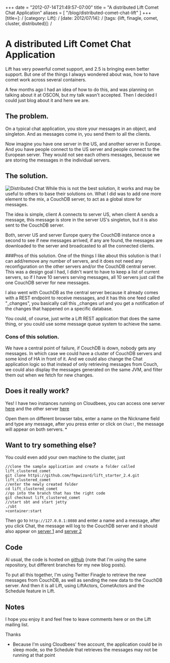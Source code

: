 +++
date = "2012-07-14T21:49:57-07:00"
title = "A distributed Lift Comet Chat Application"
aliases = [
	"/blog/distributed-comet-chat-lift"
]
+++
[title=]: /
[category: Lift]: /
[date: 2012/07/14]: /
[tags: {lift, finagle, comet, cluster, distributed}]: /

# A distributed Lift Comet Chat Application
Lift has very powerful comet support, and 2.5 is bringing even better support. But one of the things I always wondered about was, how to have comet work across several containers.

A few months ago I had an idea of how to do this, and was planning on talking about it at OSCON, but my talk wasn't accepted. Then I decided I could just blog about it and here we are.

## The problem.
On a typical chat application, you store your messages in an object, and singleton. And as messages come in, you send them to all the clients.

Now imagine you have one server in the US, and another server in Europe. And you have people connect to the US server and people connect to the European server. They would not see each others messages, because we are storing the messages in the individual servers.

## The solution.
![Distributed Chat](https://dl.dropbox.com/s/eplqjhmwkxdi4a4/distributed-comet-chat.png)
While this is not the best solution, it works and may be useful to others to base their solutions on. What I did was to add one more element to the mix, a CouchDB server, to act as a global store for messages.

The idea is simple, client A connects to server US, when client A sends a message, this message is store in the server US's singleton, but it is also sent to the CouchDB server.

Both, server US and server Europe query the CouchDB instance once a second to see if new messages arrived, if any are found, the messages are downloaded to the server and broadcasted to all the connected clients.

###Pros of this solution.
One of the things I like about this solution is that I can add/remove any number of servers, and it does not need any reconfiguration on the other servers and/or the CouchDB central server. This was a design goal I had, I didn't want to have to keep a list of current servers, so if I have 10 servers serving messages, all 10 servers just call the one CouchDB server for new messages.

I also went with CouchDB as the central server because it already comes with a REST endpoint to receive messages, and it has this one feed called "_changes", you basically call this _changes url and you get a notification of the changes that happened on a specific database.

You could, of course, just write a Lift REST application that does the same thing, or you could use some message queue system to achieve the same.

### Cons of this solution.
We have a central point of failure, if CouchDB is down, nobody gets any messages. In which case we could have a cluster of CouchDB servers and some kind of HA in front of it. And we could also change the Chat application logic so that instead of only retrieving messages from Couch, we could also display the messages generated on the same JVM, and filter them out when we fetch for new changes.

## Does it really work?
Yes! I have two instances running on Cloudbees, you can access one server [here](http://lift-comet.fmpwizard.cloudbees.net/) and the other server [here](http://lift-comet-2.fmpwizard.cloudbees.net/)

Open them on different browser tabs, enter a name on the Nickname field and type any message, after you press enter or click on `Chat!`, the message will appear on both servers.  *



## Want to try something else?
You could even add your own machine to the cluster, just

    //clone the sample application and create a folder called lift_clustered_comet
    git clone https://github.com/fmpwizard/lift_starter_2.4.git  lift_clustered_comet
    //enter the newly created folder
    cd lift_clustered_comet
    //go into the branch that has the right code
    git checkout lift_clustered_comet
    //start sbt and start jetty
    ./sbt
    >container:start

Then go to `http://127.0.0.1:8080` and enter a name and a message, after you click Chat, the message will log to the CouchDB server and it should also appear on [server 1](http://lift-comet.fmpwizard.cloudbees.net/) and [server 2](http://lift-comet-2.fmpwizard.cloudbees.net/)    

## Code
Al usual, the code is hosted on [github](https://github.com/fmpwizard/lift_starter_2.4/tree/lift_clustered_comet/src/main/scala/com/fmpwizard) (note that I'm using the same repository, but different branches for my new blog posts).

To put all this together, I'm using Twitter Finagle to retrieve the new messages from CouchDB, as well as sending the new data to the CouchDB server. And then it is all Lift, using LiftActors, CometActors and the Schedule feature in Lift.

## Notes
I hope you enjoy it and feel free to leave comments here or on the Lift mailing list.

Thanks


* Because I'm using Cloudbees' free account, the application could be in sleep mode, so the Schedule that retrieves the messages may not be running at that point
